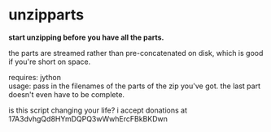 unzipparts
==========

**start unzipping before you have all the parts.**

the parts are streamed rather than pre-concatenated on disk, which is good if you're short on space.

requires: jython  
usage: pass in the filenames of the parts of the zip you've got. the last part doesn't even have to be complete.

is this script changing your life? i accept donations at 17A3dvhgQd8HYmDQPQ3wWwhErcFBkBKDwn
